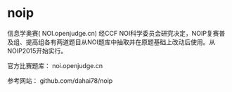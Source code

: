 # noip
信息学奥赛( NOI.openjudge.cn)
经CCF NOI科学委员会研究决定，NOIP复赛普及组、提高组各有两道题目从NOI题库中抽取并在原题基础上改动后使用。从NOIP2015开始实行。


官方比赛题库：    noi.openjudge.cn

参考网站：  github.com/dahai78/noip  
 
